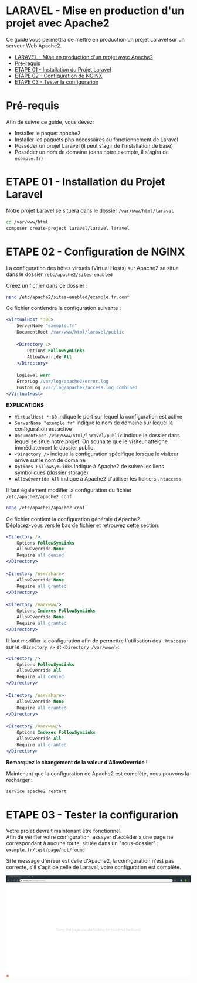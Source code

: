 # LARAVEL - Mise en production d'un projet avec Apache2

Ce guide vous permettra de mettre en production un projet Laravel sur un serveur Web Apache2.

- [LARAVEL - Mise en production d'un projet avec Apache2](#laravel---mise-en-production-dun-projet-avec-apache2)
- [Pré-requis](#pr%C3%A9-requis)
- [ETAPE 01 - Installation du Projet Laravel](#etape-01---installation-du-projet-laravel)
- [ETAPE 02 - Configuration de NGINX](#etape-02---configuration-de-nginx)
- [ETAPE 03 - Tester la configurarion](#etape-03---tester-la-configurarion)

# Pré-requis

Afin de suivre ce guide, vous devez:
- Installer le paquet apache2
- Installer les paquets php nécessaires au fonctionnement de Laravel
- Posséder un projet Laravel (il peut s'agir de l'installation de base)
- Posséder un nom de domaine (dans notre exemple, il s'agira de `exemple.fr`)

# ETAPE 01 - Installation du Projet Laravel

Notre projet Laravel se situera dans le dossier `/var/www/html/laravel`

```bash
cd /var/www/html
composer create-project laravel/laravel laravel
```

# ETAPE 02 - Configuration de NGINX

La configuration des hôtes virtuels (Virtual Hosts) sur Apache2 se situe dans le dossier `/etc/apache2/sites-enabled`

Créez un fichier dans ce dossier :
```bash
nano /etc/apache2/sites-enabled/exemple.fr.conf
```

Ce fichier contiendra la configuration suivante : 
```apache
<VirtualHost *:80>
    ServerName "exemple.fr"
    DocumentRoot /var/www/html/laravel/public

    <Directory />
        Options FollowSymLinks
        AllowOverride All
    </Directory>

    LogLevel warn
    ErrorLog /var/log/apache2/error.log
    CustomLog /var/log/apache2/access.log combined
</VirtualHost>
```

**EXPLICATIONS**
- `VirtualHost *:80` indique le port sur lequel la configuration est active
- `ServerName "exemple.fr"` indique le nom de domaine sur lequel la configuration est active
- `DocumentRoot /var/www/html/laravel/public` indique le dossier dans lequel se situe notre projet. On souhaite que le visiteur atteigne immédiatement le dossier public.
- `<Directory />` indique la configuration spécifique lorsque le visiteur arrive sur le nom de domaine
- `Options FollowSymLinks` indique à Apache2 de suivre les liens symboliques (dossier storage)
- `AllowOverride All` indique à Apache2 d'utiliser les fichiers `.htaccess`


Il faut également modifier la configuration du fichier `/etc/apache2/apache2.conf`
```bash
nano /etc/apache2/apache2.conf`
```

Ce fichier contient la configuration générale d'Apache2.\
Déplacez-vous vers le bas de fichier et retrouvez cette section:

```apache
<Directory />
    Options FollowSymLinks
    AllowOverride None
    Require all denied
</Directory>

<Directory /usr/share>
    AllowOverride None
    Require all granted
</Directory>

<Directory /var/www/>
    Options Indexes FollowSymLinks
    AllowOverride None
    Require all granted
</Directory>
```

Il faut modifier la configuration afin de permettre l'utilisation des `.htaccess` sur le `<Directory />` et `<Directory /var/www/>`: 

```apache
<Directory />
    Options FollowSymLinks
    AllowOverride All
    Require all denied
</Directory>

<Directory /usr/share>
    AllowOverride None
    Require all granted
</Directory>

<Directory /var/www/>
    Options Indexes FollowSymLinks
    AllowOverride All
    Require all granted
</Directory>
```
**Remarquez le changement de la valeur d'AllowOverride !**

Maintenant que la configuration de Apache2 est complète, nous pouvons la recharger :
```bash
service apache2 restart
```

# ETAPE 03 - Tester la configurarion

Votre projet devrait maintenant être fonctionnel. \
Afin de vérifier votre configuration, essayer d'accéder à une page ne correspondant à aucune route, située dans un "sous-dossier" : `exemple.fr/test/page/not/found`

Si le message d'erreur est celle d'Apache2, la configuration n'est pas correcte, s'il s'agit de celle de Laravel, votre configuration est complète.


![Page d'erreur Laravel](images/nginx.png)